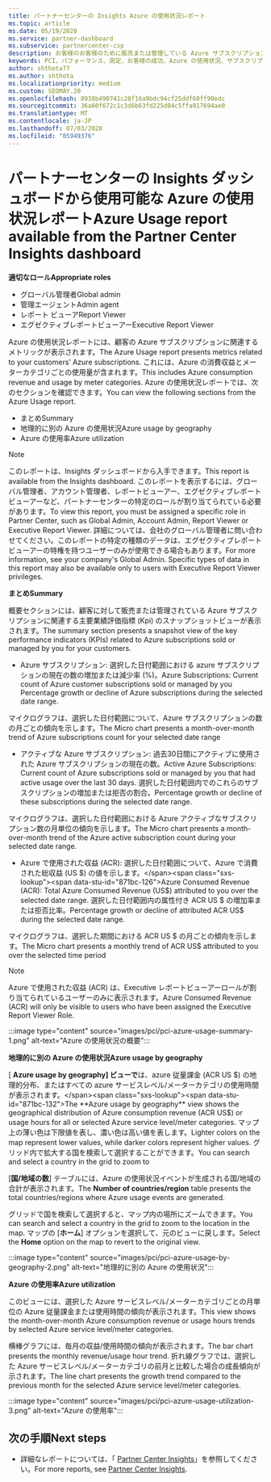```yaml
---
title: パートナーセンターの Insights Azure の使用状況レポート
ms.topic: article
ms.date: 05/19/2020
ms.service: partner-dashboard
ms.subservice: partnercenter-csp
description: お客様のお客様のために販売または管理している Azure サブスクリプションの使用状況について、お客様がどのように改善できるかをご確認ください。
keywords: PCI、パフォーマンス、測定、お客様の成功、Azure の使用状況、サブスクリプション、分析、レポート
author: shthota77
ms.author: shthota
ms.localizationpriority: medium
ms.custom: SEOMAY.20
ms.openlocfilehash: 8938b490741c28f16a9bdc94cf25ddf60ff90edc
ms.sourcegitcommit: 36a60f672c1c3d6b63fd225d04c5ffa917694ae0
ms.translationtype: MT
ms.contentlocale: ja-JP
ms.lasthandoff: 07/03/2020
ms.locfileid: "85949376"
---
```

# <a name="azure-usage-report-available-from-the-partner-center-insights-dashboard"></a><span data-ttu-id="871bc-104">パートナーセンターの Insights ダッシュボードから使用可能な Azure の使用状況レポート</span><span class="sxs-lookup"><span data-stu-id="871bc-104">Azure Usage report available from the Partner Center Insights dashboard</span></span>

<span data-ttu-id="871bc-105">**適切なロール**</span><span class="sxs-lookup"><span data-stu-id="871bc-105">**Appropriate roles**</span></span>
- <span data-ttu-id="871bc-106">グローバル管理者</span><span class="sxs-lookup"><span data-stu-id="871bc-106">Global admin</span></span>
- <span data-ttu-id="871bc-107">管理エージェント</span><span class="sxs-lookup"><span data-stu-id="871bc-107">Admin agent</span></span>
- <span data-ttu-id="871bc-108">レポート ビューア</span><span class="sxs-lookup"><span data-stu-id="871bc-108">Report Viewer</span></span>
- <span data-ttu-id="871bc-109">エグゼクティブレポートビューアー</span><span class="sxs-lookup"><span data-stu-id="871bc-109">Executive Report Viewer</span></span>

<span data-ttu-id="871bc-110">Azure の使用状況レポートには、顧客の Azure サブスクリプションに関連するメトリックが表示されます。</span><span class="sxs-lookup"><span data-stu-id="871bc-110">The Azure Usage report presents metrics related to your customers’ Azure subscriptions.</span></span> <span data-ttu-id="871bc-111">これには、Azure の消費収益とメーターカテゴリごとの使用量が含まれます。</span><span class="sxs-lookup"><span data-stu-id="871bc-111">This includes Azure consumption revenue and usage by meter categories.</span></span> <span data-ttu-id="871bc-112">Azure の使用状況レポートでは、次のセクションを確認できます。</span><span class="sxs-lookup"><span data-stu-id="871bc-112">You can view the following sections from the Azure Usage report.</span></span>

- <span data-ttu-id="871bc-113">まとめ</span><span class="sxs-lookup"><span data-stu-id="871bc-113">Summary</span></span>
- <span data-ttu-id="871bc-114">地理的に別の Azure の使用状況</span><span class="sxs-lookup"><span data-stu-id="871bc-114">Azure usage by geography</span></span>
- <span data-ttu-id="871bc-115">Azure の使用率</span><span class="sxs-lookup"><span data-stu-id="871bc-115">Azure utilization</span></span>

 > [!NOTE]
 > <span data-ttu-id="871bc-116">このレポートは、Insights ダッシュボードから入手できます。</span><span class="sxs-lookup"><span data-stu-id="871bc-116">This report is available from the Insights dashboard.</span></span> <span data-ttu-id="871bc-117">このレポートを表示するには、グローバル管理者、アカウント管理者、レポートビューアー、エグゼクティブレポートビューアーなど、パートナーセンターの特定のロールが割り当てられている必要があります。</span><span class="sxs-lookup"><span data-stu-id="871bc-117">To view this report, you must be assigned a specific role in Partner Center, such as Global Admin, Account Admin, Report Viewer or Executive Report Viewer.</span></span> <span data-ttu-id="871bc-118">詳細については、会社のグローバル管理者に問い合わせてください。このレポートの特定の種類のデータは、エグゼクティブレポートビューアーの特権を持つユーザーのみが使用できる場合もあります。</span><span class="sxs-lookup"><span data-stu-id="871bc-118">For more information, see your company's Global Admin. Specific types of data in this report may also be available only to users with Executive Report Viewer privileges.</span></span>

<span data-ttu-id="871bc-119">**まとめ**</span><span class="sxs-lookup"><span data-stu-id="871bc-119">**Summary**</span></span>

<span data-ttu-id="871bc-120">概要セクションには、顧客に対して販売または管理されている Azure サブスクリプションに関連する主要業績評価指標 (Kpi) のスナップショットビューが表示されます。</span><span class="sxs-lookup"><span data-stu-id="871bc-120">The summary section presents a snapshot view of the key performance indicators (KPIs) related to Azure subscriptions sold or managed by you for your customers.</span></span>  

- <span data-ttu-id="871bc-121">Azure サブスクリプション: 選択した日付範囲における azure サブスクリプションの現在の数の増加または減少率 (%)。</span><span class="sxs-lookup"><span data-stu-id="871bc-121">Azure Subscriptions: Current count of Azure customer subscriptions sold or managed by you Percentage growth or decline of Azure subscriptions during the selected date range.</span></span>

<span data-ttu-id="871bc-122">マイクログラフは、選択した日付範囲について、Azure サブスクリプションの数の月ごとの傾向を示します。</span><span class="sxs-lookup"><span data-stu-id="871bc-122">The Micro chart presents a month-over-month trend of Azure subscriptions count for your selected date range</span></span>
- <span data-ttu-id="871bc-123">アクティブな Azure サブスクリプション: 過去30日間にアクティブに使用された Azure サブスクリプションの現在の数。</span><span class="sxs-lookup"><span data-stu-id="871bc-123">Active Azure Subscriptions: Current count of Azure subscriptions sold or managed by you that had active usage over the last 30 days.</span></span>
<span data-ttu-id="871bc-124">選択した日付範囲内でのこれらのサブスクリプションの増加または拒否の割合。</span><span class="sxs-lookup"><span data-stu-id="871bc-124">Percentage growth or decline of these subscriptions during the selected date range.</span></span>

<span data-ttu-id="871bc-125">マイクログラフは、選択した日付範囲における Azure アクティブなサブスクリプション数の月単位の傾向を示します。</span><span class="sxs-lookup"><span data-stu-id="871bc-125">The Micro chart presents a month-over-month trend of the Azure active subscription count during your selected date range.</span></span>

- <span data-ttu-id="871bc-126">Azure で使用された収益 (ACR): 選択した日付範囲について、Azure で消費された総収益 (US $) の値を示します。</span><span class="sxs-lookup"><span data-stu-id="871bc-126">Azure Consumed Revenue (ACR): Total Azure Consumed Revenue (US$) attributed to you over the selected date range.</span></span>
<span data-ttu-id="871bc-127">選択した日付範囲内の属性付き ACR US $ の増加率または拒否比率。</span><span class="sxs-lookup"><span data-stu-id="871bc-127">Percentage growth or decline of attributed ACR US$ during the selected date range.</span></span> 

<span data-ttu-id="871bc-128">マイクログラフは、選択した期間における ACR US $ の月ごとの傾向を示します。</span><span class="sxs-lookup"><span data-stu-id="871bc-128">The Micro chart presents a monthly trend of ACR US$ attributed to you over the selected time period</span></span>


> [!NOTE]
 > <span data-ttu-id="871bc-129">Azure で使用された収益 (ACR) は、Executive レポートビューアーロールが割り当てられているユーザーのみに表示されます。</span><span class="sxs-lookup"><span data-stu-id="871bc-129">Azure Consumed Revenue (ACR) will only be visible to users who have been assigned the Executive Report Viewer Role.</span></span>

:::image type="content" source="images/pci/pci-azure-usage-summary-1.png" alt-text="Azure の使用状況の概要":::

<span data-ttu-id="871bc-131">**地理的に別の Azure の使用状況**</span><span class="sxs-lookup"><span data-stu-id="871bc-131">**Azure usage by geography**</span></span>

<span data-ttu-id="871bc-132">[ **Azure usage by geography] ビューで**は、azure 従量課金 (ACR US $) の地理的分布、またはすべての azure サービスレベル/メーターカテゴリの使用時間が表示されます。</span><span class="sxs-lookup"><span data-stu-id="871bc-132">The **Azure usage by geography** view shows the geographical distribution of Azure consumption revenue (ACR US$) or usage hours for all or selected Azure service level/meter categories.</span></span> <span data-ttu-id="871bc-133">マップ上の薄い色は下限値を表し、濃い色は高い値を表します。</span><span class="sxs-lookup"><span data-stu-id="871bc-133">Lighter colors on the map represent lower values, while darker colors represent higher values.</span></span> <span data-ttu-id="871bc-134">グリッド内で拡大する国を検索して選択することができます。</span><span class="sxs-lookup"><span data-stu-id="871bc-134">You can search and select a country in the grid to zoom to</span></span> 

<span data-ttu-id="871bc-135">[**国/地域の数**] テーブルには、Azure の使用状況イベントが生成される国/地域の合計が表示されます。</span><span class="sxs-lookup"><span data-stu-id="871bc-135">The **Number of countries/region** table presents the total countries/regions where Azure usage events are generated.</span></span>

<span data-ttu-id="871bc-136">グリッドで国を検索して選択すると、マップ内の場所にズームできます。</span><span class="sxs-lookup"><span data-stu-id="871bc-136">You can search and select a country in the grid to zoom to the location in the map.</span></span> <span data-ttu-id="871bc-137">マップの [**ホーム**] オプションを選択して、元のビューに戻します。</span><span class="sxs-lookup"><span data-stu-id="871bc-137">Select the **Home** option on the map to revert to the original view.</span></span>

:::image type="content" source="images/pci/pci-azure-usage-by-geography-2.png" alt-text="地理的に別の Azure の使用状況":::

<span data-ttu-id="871bc-139">**Azure の使用率**</span><span class="sxs-lookup"><span data-stu-id="871bc-139">**Azure utilization**</span></span>

<span data-ttu-id="871bc-140">このビューには、選択した Azure サービスレベル/メーターカテゴリごとの月単位の Azure 従量課金または使用時間の傾向が表示されます。</span><span class="sxs-lookup"><span data-stu-id="871bc-140">This view shows the month-over-month Azure consumption revenue or usage hours trends by selected Azure service level/meter categories.</span></span> 

<span data-ttu-id="871bc-141">横棒グラフには、毎月の収益/使用時間の傾向が表示されます。</span><span class="sxs-lookup"><span data-stu-id="871bc-141">The bar chart presents the monthly revenue/usage hour trend.</span></span> <span data-ttu-id="871bc-142">折れ線グラフでは、選択した Azure サービスレベル/メーターカテゴリの前月と比較した場合の成長傾向が示されます。</span><span class="sxs-lookup"><span data-stu-id="871bc-142">The line chart presents the growth trend compared to the previous month for the selected Azure service level/meter categories.</span></span>

:::image type="content" source="images/pci/pci-azure-usage-utilization-3.png" alt-text="Azure の使用率":::

## <a name="next-steps"></a><span data-ttu-id="871bc-144">次の手順</span><span class="sxs-lookup"><span data-stu-id="871bc-144">Next steps</span></span>

- <span data-ttu-id="871bc-145">詳細なレポートについては、「 [Partner Center Insights](partner-center-insights.md)」を参照してください。</span><span class="sxs-lookup"><span data-stu-id="871bc-145">For more reports, see [Partner Center Insights](partner-center-insights.md).</span></span>
